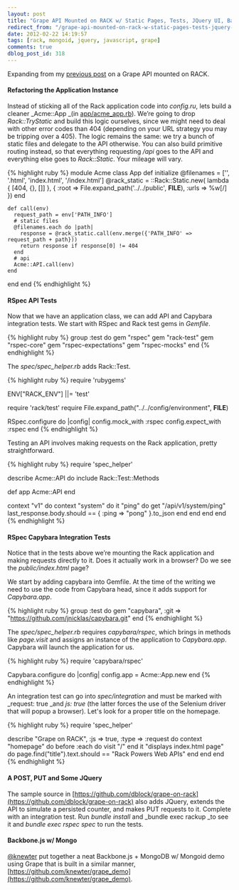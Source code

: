```yaml
---
layout: post
title: "Grape API Mounted on RACK w/ Static Pages, Tests, JQuery UI, Backbone.js and Even Mongo"
redirect_from: "/grape-api-mounted-on-rack-w-static-pages-tests-jquery-ui-backbonejs-and-even-mongo/"
date: 2012-02-22 14:19:57
tags: [rack, mongoid, jquery, javascript, grape]
comments: true
dblog_post_id: 318
---
```

Expanding from my [previous post](http://code.dblock.org/grape-api-mounted-on-rack-w-static-pages) on a Grape API mounted on RACK.

#### Refactoring the Application Instance

Instead of sticking all of the Rack application code into _config.ru_, lets build a cleaner _Acme::App _(in [app/acme_app.rb](https://github.com/dblock/grape-on-rack/blob/master/app/acme_app.rb)). We’re going to drop _Rack::TryStatic_ and build this logic ourselves, since we might need to deal with other error codes than 404 (depending on your URL strategy you may be tripping over a 405). The logic remains the same: we try a bunch of static files and delegate to the API otherwise. You can also build primitive routing instead, so that everything requesting _/api_ goes to the API and everything else goes to _Rack::Static_. Your mileage will vary.

{% highlight ruby %}
module Acme
  class App
    def initialize
      @filenames = ['', '.html', 'index.html', '/index.html']
      @rack_static = ::Rack::Static.new(
        lambda { [404, {}, []] }, {
          :root => File.expand_path('../../public', __FILE__),
          :urls => %w[/]
        })
    end

    def call(env)
      request_path = env['PATH_INFO']
      # static files
      @filenames.each do |path|
        response = @rack_static.call(env.merge({'PATH_INFO' => request_path + path}))
        return response if response[0] != 404
      end
      # api
      Acme::API.call(env)
    end
  end
end
{% endhighlight %}

#### RSpec API Tests

Now that we have an application class, we can add API and Capybara integration tests. We start with RSpec and Rack test gems in _Gemfile_.

{% highlight ruby %}
group :test do
  gem "rspec"
  gem "rack-test"
  gem "rspec-core"
  gem "rspec-expectations"
  gem "rspec-mocks"
end
{% endhighlight %}

The _spec/spec_helper.rb_ adds Rack::Test.

{% highlight ruby %}
require 'rubygems'

ENV["RACK_ENV"] ||= 'test'

require 'rack/test'
require File.expand_path("../../config/environment", __FILE__)

RSpec.configure do |config|
  config.mock_with :rspec
  config.expect_with :rspec
end
{% endhighlight %}

Testing an API involves making requests on the Rack application, pretty straightforward.

{% highlight ruby %}
require 'spec_helper'

describe Acme::API do
  include Rack::Test::Methods

  def app
    Acme::API
  end

  context "v1" do
    context "system" do
      it "ping" do
        get "/api/v1/system/ping"
        last_response.body.should == { :ping => "pong" }.to_json
      end
    end
  end
end
{% endhighlight %}

#### RSpec Capybara Integration Tests

Notice that in the tests above we’re mounting the Rack application and making requests directly to it. Does it actually work in a browser? Do we see the _public/index.html_ page?

We start by adding capybara into Gemfile. At the time of the writing we need to use the code from Capybara head, since it adds support for _Capybara.app_.

{% highlight ruby %}
group :test do
  gem "capybara", :git => "https://github.com/jnicklas/capybara.git"
end
{% endhighlight %}

The _spec/spec_helper.rb_ requires _capybara/rspec_, which brings in methods like _page.visit_ and assigns an instance of the application to _Capybara.app_. Capybara will launch the application for us.

{% highlight ruby %}
require 'capybara/rspec'

Capybara.configure do |config|
  config.app = Acme::App.new
end
{% endhighlight %}

An integration test can go into _spec/integration_ and must be marked with _request: true _and _js: true_ (the latter forces the use of the Selenium driver that will popup a browser). Let's look for a proper title on the homepage.

{% highlight ruby %}
require 'spec_helper'

describe "Grape on RACK", :js => true, :type => :request do
  context "homepage" do
    before :each do
      visit "/"
    end
    it "displays index.html page" do
      page.find("title").text.should == "Rack Powers Web APIs"
    end
  end
end
{% endhighlight %}

#### A POST, PUT and Some JQuery

The sample source in [https://github.com/dblock/grape-on-rack](https://github.com/dblock/grape-on-rack) also adds JQuery, extends the API to simulate a persisted counter, and makes PUT requests to it. Complete with an integration test. Run _bundle install_ and _bundle exec rackup _to see it and _bundle exec rspec spec_ to run the tests.

#### Backbone.js w/ Mongo

[@knewter](https://github.com/knewter) put together a neat Backbone.js + MongoDB w/ Mongoid demo using Grape that is built in a similar manner, [https://github.com/knewter/grape_demo](https://github.com/knewter/grape_demo).
